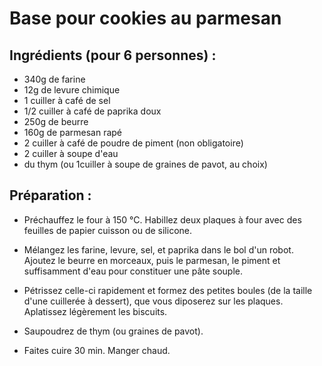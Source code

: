 Base pour cookies au parmesan
=================

Ingrédients (pour 6 personnes) :
----------------------------

- 340g de farine
- 12g de levure chimique
- 1 cuiller à café de sel
- 1/2 cuiller à café de paprika doux
- 250g de beurre
- 160g de parmesan rapé
- 2 cuiller à café de poudre de piment (non obligatoire)
- 2 cuiller à soupe d'eau
- du thym (ou 1cuiller à soupe de graines de pavot, au choix)

Préparation :
-------------

* Préchauffez le four à 150 °C. Habillez deux plaques à four 
avec des feuilles de papier cuisson ou de silicone.

* Mélangez les farine, levure, sel, et paprika dans le bol d'un robot. 
Ajoutez le beurre en morceaux, puis le parmesan, le piment et 
suffisamment d'eau pour constituer une pâte souple.

* Pétrissez celle-ci rapidement et formez des petites boules (de la 
taille d'une cuillerée à dessert), que vous diposerez sur les plaques. 
Aplatissez légèrement les biscuits. 

* Saupoudrez de thym (ou graines de pavot).

* Faites cuire 30 min. Manger chaud.
